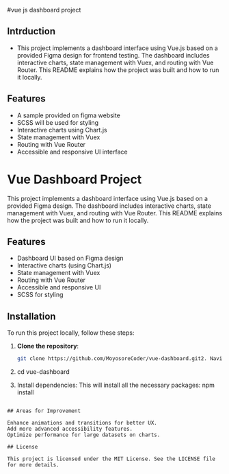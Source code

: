 #vue js dashboard project

## Intrduction

- This project implements a dashboard interface using Vue.js based on a provided Figma design for frontend testing. The dashboard includes interactive charts, state management with Vuex, and routing with Vue Router. This README explains how the project was built and how to run it locally.

## Features

- A sample provided on figma website
- SCSS will be used for styling
- Interactive charts using Chart.js
- State management with Vuex
- Routing with Vue Router
- Accessible and responsive UI interface

# Vue Dashboard Project

This project implements a dashboard interface using Vue.js based on a provided Figma design. The dashboard includes interactive charts, state management with Vuex, and routing with Vue Router. This README explains how the project was built and how to run it locally.

## Features

- Dashboard UI based on Figma design
- Interactive charts (using Chart.js)
- State management with Vuex
- Routing with Vue Router
- Accessible and responsive UI
- SCSS for styling

## Installation

To run this project locally, follow these steps:

1. **Clone the repository**:

   ```bash
   git clone https://github.com/MoyosoreCoder/vue-dashboard.git2. Navigate into the project directory:
   ```

2. cd vue-dashboard

3. Install dependencies: This will install all the necessary packages:
   npm install

```

## Areas for Improvement

Enhance animations and transitions for better UX.
Add more advanced accessibility features.
Optimize performance for large datasets on charts.

## License

This project is licensed under the MIT License. See the LICENSE file for more details.

```

```

```
